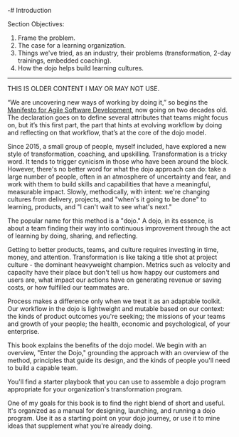 -# Introduction

Section Objectives:

1. Frame the problem.
1. The case for a learning organization.
1. Things we've tried, as an industry, their problems (transformation, 2-day trainings, embedded coaching).
1. How the dojo helps build learning cultures.

---

THIS IS OLDER CONTENT I MAY OR MAY NOT USE.

“We are uncovering new ways of working by doing it,” so begins the [Manifesto for Agile Software Development](https://agilemanifesto.org/), now going on two decades old. The declaration goes on to define several attributes that teams might focus on, but it’s this first part, the part that hints at evolving workflow by doing and reflecting on that workflow, that’s at the core of the dojo model.

Since 2015, a small group of people, myself included, have explored a new style of transformation, coaching, and upskilling. Transformation is a tricky word. It tends to trigger cynicism in those who have been around the block. However, there's no better word for what the dojo approach can do: take a large number of people, often in an atmosphere of uncertainty and fear, and work with them to build skills and capabilities that have a meaningful, measurable impact. Slowly, methodically, with intent: we're changing cultures from delivery, projects, and "when's it going to be done" to learning, products, and "I can't wait to see what's next."

The popular name for this method is a "dojo." A dojo, in its essence, is about a team finding their way into continuous improvement through the act of learning by doing, sharing, and reflecting. 

Getting to better products, teams, and culture requires investing in time, money, and attention. Transformation is like taking a title shot at project culture - the dominant heavyweight champion. Metrics such as velocity and capacity have their place but don't tell us how happy our customers and users are, what impact our actions have on generating revenue or saving costs, or how fulfilled our teammates are. 

Process makes a difference only when we treat it as an adaptable toolkit. Our workflow in the dojo is lightweight and mutable based on our context: the kinds of product outcomes you're seeking; the missions of your teams and growth of your people; the health, economic and psychological, of your enterprise. 

This book explains the benefits of the dojo model. We begin with an overview, "Enter the Dojo," grounding the approach with an overview of the method, principles that guide its design, and the kinds of people you'll need to build a capable team. 

You'll find a starter playbook that you can use to assemble a dojo program appropriate for your organization's transformation program. 

One of my goals for this book is to find the right blend of short and useful. It's organized as a manual for designing, launching, and running a dojo program. Use it as a starting point on your dojo journey, or use it to mine ideas that supplement what you're already doing.